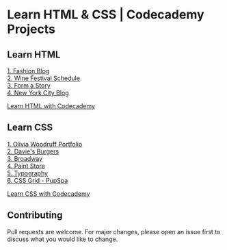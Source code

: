 # Learn HTML & CSS | Codecademy Projects

## Learn HTML
[1. Fashion Blog](https://ivobul.github.io/learn-html-css-codecademy/Fashion%20Blog)<br>
[2. Wine Festival Schedule](https://ivobul.github.io/learn-html-css-codecademy/Wine%20Festival%20Schedule)<br>
[3. Form a Story](https://ivobul.github.io/learn-html-css-codecademy/Form%20a%20Story)<br>
[4. New York City Blog](https://ivobul.github.io/learn-html-css-codecademy/New%20York%20City%20Blog)

[Learn HTML with Codecademy](https://www.codecademy.com/learn/learn-html)

## Learn CSS
[1. Olivia Woodruff Portfolio](https://ivobul.github.io/learn-html-css-codecademy/Olivia%20Woodruff%20Portfolio)<br>
[2. Davie's Burgers](https://ivobul.github.io/learn-html-css-codecademy/Davie's%20Burgers)<br>
[3. Broadway](https://ivobul.github.io/learn-html-css-codecademy/Broadway)<br>
[4. Paint Store](https://ivobul.github.io/learn-html-css-codecademy/Paint%20Store)<br>
[5. Typography](https://ivobul.github.io/learn-html-css-codecademy/Typography)<br>
[6. CSS Grid - PupSpa](https://ivobul.github.io/learn-html-css-codecademy/CSS%20Grid%20-%20PupSpa)

[Learn CSS with Codecademy](https://www.codecademy.com/learn/learn-css)


## Contributing
Pull requests are welcome. For major changes, please open an issue first to discuss what you would like to change.

